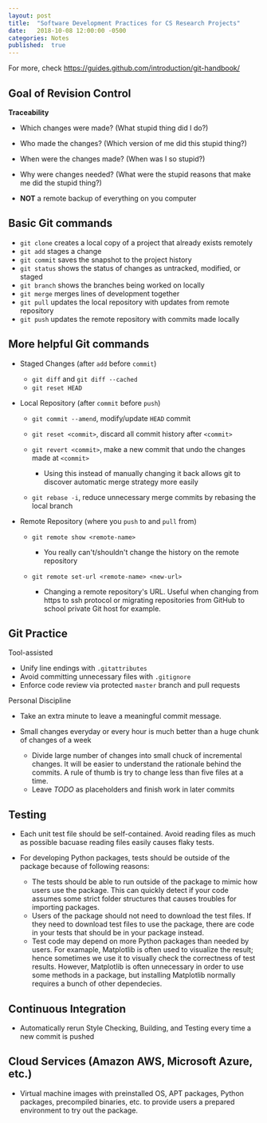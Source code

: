 ```yaml
---
layout: post
title:  "Software Development Practices for CS Research Projects"
date:   2018-10-08 12:00:00 -0500
categories: Notes
published:  true
---
```


For more, check https://guides.github.com/introduction/git-handbook/

## Goal of Revision Control

**Traceability**

+ Which changes were made?
  (What stupid thing did I do?)
+ Who made the changes?
  (Which version of me did this stupid thing?)
+ When were the changes made?
  (When was I so stupid?)
+ Why were changes needed?
  (What were the stupid reasons that make me did the stupid thing?)

+ **NOT** a remote backup of everything on you computer

## Basic Git commands

+ `git clone` creates a local copy of a project that already exists remotely
+ `git add` stages a change
+ `git commit` saves the snapshot to the project history
+ `git status` shows the status of changes as untracked, modified, or staged
+ `git branch` shows the branches being worked on locally
+ `git merge` merges lines of development together
+ `git pull` updates the local repository with updates from remote repository
+ `git push` updates the remote repository with commits made locally

## More helpful Git commands

+ Staged Changes (after `add` before `commit`)

    - `git diff` and `git diff --cached`
    - `git reset HEAD`

+ Local Repository (after `commit` before `push`)

    - `git commit --amend`, modify/update `HEAD` commit
    - `git reset <commit>`, discard all commit history after `<commit>`
    - `git revert <commit>`, make a new commit that undo the changes made at `<commit>`

        + Using this instead of manually changing it back allows git to discover
          automatic merge strategy more easily

    - `git rebase -i`, reduce unnecessary merge commits by rebasing the local branch

+ Remote Repository (where you `push` to and `pull` from)

    - `git remote show <remote-name>`

        + You really can't/shouldn't change the history on the remote repository
    
    - `git remote set-url <remote-name> <new-url>`

        + Changing a remote repository's URL. Useful when changing from https to ssh protocol
          or migrating repositories from GitHub to school private Git host for example.


## Git Practice

Tool-assisted

+ Unify line endings with `.gitattributes`
+ Avoid committing unnecessary files with `.gitignore`
+ Enforce code review via protected `master` branch and pull requests

Personal Discipline

+ Take an extra minute to leave a meaningful commit message.
+ Small changes everyday or every hour is much better than a huge chunk of changes of a week

    - Divide large number of changes into small chuck of incremental changes.
      It will be easier to understand the rationale behind the commits.
      A rule of thumb is try to change less than five files at a time.
    - Leave *TODO* as placeholders and finish work in later commits


## Testing

+ Each unit test file should be self-contained.
  Avoid reading files as much as possible bacuase reading files easily causes flaky tests.
+ For developing Python packages, tests should be outside of the package because of following reasons:

    - The tests should be able to run outside of the package to mimic how users use the package.
      This can quickly detect if your code assumes some strict folder structures that causes troubles
      for importing packages.
    - Users of the package should not need to download the test files.
      If they need to download test files to use the package,
      there are code in your tests that should be in your package instead.
    - Test code may depend on more Python packages than needed by users.
      For examaple, Matplotlib is often used to visualize the result; hence sometimes we use it to
      visually check the correctness of test results.
      However, Matplotlib is often unnecessary in order to use some methods in a package,
      but installing Matplotlib normally requires a bunch of other dependecies.


## Continuous Integration

+ Automatically rerun Style Checking, Building, and Testing every time a new commit is pushed


## Cloud Services (Amazon AWS, Microsoft Azure, etc.)

+ Virtual machine images with preinstalled OS, APT packages, Python packages, precompiled binaries,
  etc. to provide users a prepared environment to try out the package.
